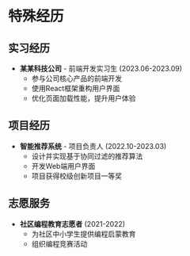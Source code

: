 # 特殊经历

## 实习经历
- **某某科技公司** - 前端开发实习生 (2023.06-2023.09)
  - 参与公司核心产品的前端开发
  - 使用React框架重构用户界面
  - 优化页面加载性能，提升用户体验

## 项目经历
- **智能推荐系统** - 项目负责人 (2022.10-2023.03)
  - 设计并实现基于协同过滤的推荐算法
  - 开发Web端用户界面
  - 项目获得校级创新项目一等奖

## 志愿服务
- **社区编程教育志愿者** (2021-2022)
  - 为社区中小学生提供编程启蒙教育
  - 组织编程竞赛活动